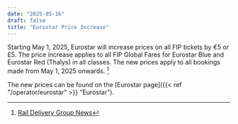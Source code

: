 ```yaml
---
date: "2025-05-16"
draft: false
title: "Eurostar Price Increase"
---
```


Starting May 1, 2025, Eurostar will increase prices on all FIP tickets by €5 or £5. The price increase applies to all FIP Global Fares for Eurostar Blue and Eurostar Red (Thalys) in all classes. The new prices apply to all bookings made from May 1, 2025 onwards. [^1]

The new prices can be found on the [Eurostar page]({{< ref "/operator/eurostar" >}} "Eurostar").

[^1]: [Rail Delivery Group News](https://www.raildeliverygroup.com/rst/stop-press.html#Surchares)
